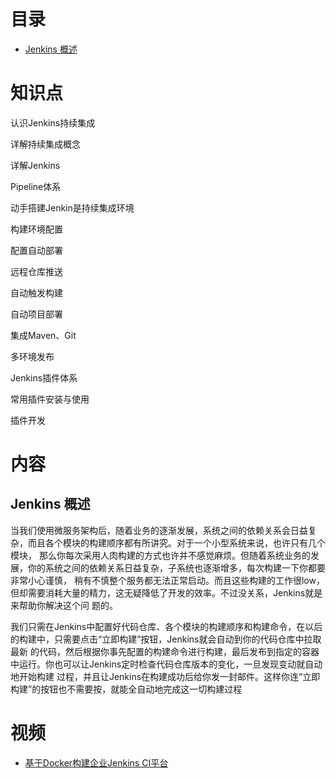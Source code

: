 # 目录
* [Jenkins 概述](#Jenkins-概述)


# 知识点

认识Jenkins持续集成

详解持续集成概念

详解Jenkins

Pipeline体系

动手搭建Jenkin是持续集成环境

构建环境配置

配置自动部署

远程仓库推送

自动触发构建

自动项目部署

集成Maven、Git

多环境发布

Jenkins插件体系

常用插件安装与使用

插件开发

# 内容
## Jenkins 概述

当我们使用微服务架构后，随着业务的逐渐发展，系统之间的依赖关系会日益复杂，而且各个模块的构建顺序都有所讲究。对于一个小型系统来说，也许只有几个模块，
那么你每次采用人肉构建的方式也许并不感觉麻烦。但随着系统业务的发展，你的系统之间的依赖关系日益复杂，子系统也逐渐增多，每次构建一下你都要非常小心谨慎，
稍有不慎整个服务都无法正常启动。而且这些构建的工作很low，但却需要消耗大量的精力，这无疑降低了开发的效率。不过没关系，Jenkins就是来帮助你解决这个问
题的。

我们只需在Jenkins中配置好代码仓库、各个模块的构建顺序和构建命令，在以后的构建中，只需要点击“立即构建”按钮，Jenkins就会自动到你的代码仓库中拉取最新
的代码，然后根据你事先配置的构建命令进行构建，最后发布到指定的容器中运行。你也可以让Jenkins定时检查代码仓库版本的变化，一旦发现变动就自动地开始构建
过程，并且让Jenkins在构建成功后给你发一封邮件。这样你连“立即构建”的按钮也不需要按，就能全自动地完成这一切构建过程

# 视频

  * [基于Docker构建企业Jenkins CI平台](https://www.bilibili.com/video/av63925465/?spm_id_from=333.788.videocard.2)
